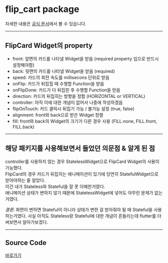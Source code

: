 # flip_cart package

자세한 내용은 [공식 문서](https://pub.dev/packages/flip_card)에서 볼 수 있습니다.

---

## FlipCard Widget의 property

- front: 앞면의 카드를 나타낼 Widget을 받음 (required property 임으로 반드시 설정해야함)
- back: 뒷면의 카드를 나타낼 Widget을 받음 (required)
- speed: 카드의 회전 속도를 millisecons 단위로 받음
- onFlip: 카드가 뒤집힐 때 수행할 Function을 받음
- onFlipDone: 카드가 다 뒤집힌 후 수행할 Function을 받음
- direction: 카드의 뒤집히는 방향을 정함 (HORIZONTAL or VERTICAL)
- controller: 아직 이에 대한 개념이 없어서 나중에 작성하겠음
- flipOnTouch: 카드 클릭시 뒤집기 가능 / 불가능 설정 (true, false)
- alignment: front와 back으로 받은 Widget 정렬
- fill: front와 back의 Widget의 크기가 다른 경우 사용 (FILL.none, FILL.front, FILL.back)

---

## 해당 패키지를 사용해보면서 들었던 의문점 & 알게 된 점

controller를 사용하지 않는 경우 StatelessWidget으로 FlipCard Widget의 사용이 가능했다.  
FlipCard의 경우 카드가 뒤집히는 애니메이션이 있기에 당연히 StatefulWidget으로 받아야하는 줄 알았다.  
이건 내가 Stateless와 Stateful을 잘 못 이해한거였다.  
애니메이션 상태가 변하지 않기 때문에 StatelessWidget에 넣어도 아무런 문제가 없는거였다.

_결론_: 화면이 변하면 Stateful이 아니라 상태가 변한 걸 받아줘야 될 때 Stateful을 사용하는거였다. 사실 아직도 Stateless랑 Stateful에 대한 개념이 흔들리는데 flutter를 더 써보면서 알아가보겠다.

---

## Source Code

[바로가기](./package_study1/lib/main.dart)
